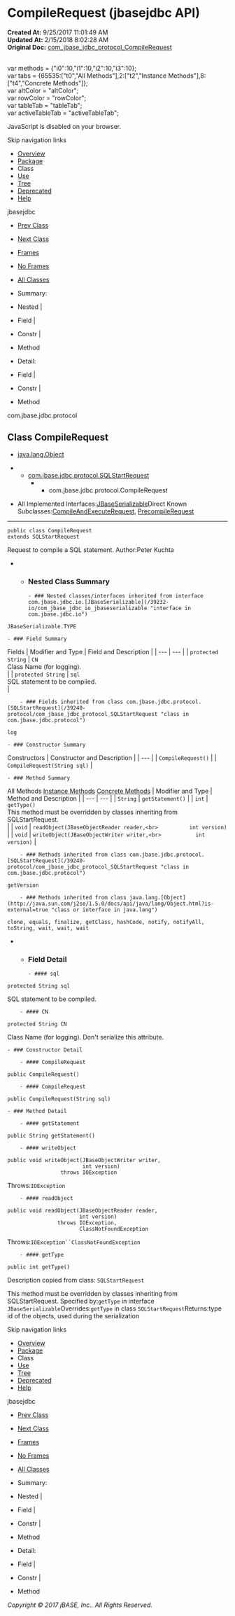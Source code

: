 # CompileRequest (jbasejdbc   API)

**Created At:** 9/25/2017 11:01:49 AM  
**Updated At:** 2/15/2018 8:02:28 AM  
**Original Doc:** [com_jbase_jdbc_protocol_CompileRequest](https://docs.jbase.com/39240-protocol/com_jbase_jdbc_protocol_CompileRequest)  

<!--<br>    try {<br>        if (location.href.indexOf('is-external=true') == -1) {<br>            parent.document.title="CompileRequest (jbasejdbc   API)";<br>        }<br>    }<br>    catch(err) {<br>    }<br>//--><br>var methods = {"i0":10,"i1":10,"i2":10,"i3":10};<br>var tabs = {65535:["t0","All Methods"],2:["t2","Instance Methods"],8:["t4","Concrete Methods"]};<br>var altColor = "altColor";<br>var rowColor = "rowColor";<br>var tableTab = "tableTab";<br>var activeTableTab = "activeTableTab";
JavaScript is disabled on your browser.

Skip navigation links

- [Overview](../../../../overview-summary.html)
- [Package](/39240-protocol/com_jbase_jdbc_protocol_package-summary)
- Class
- [Use](/39241-class-use/com_jbase_jdbc_protocol_class-use_compilerequest)
- [Tree](/39240-protocol/com_jbase_jdbc_protocol_package-tree)
- [Deprecated](../../../../deprecated-list.html)
- [Help](../../../../help-doc.html)


jbasejdbc <br>

- [Prev Class](/39240-protocol/com_jbase_jdbc_protocol_CompileAndExecuteRequest "class in com.jbase.jdbc.protocol")
- [Next Class](/39240-protocol/com_jbase_jdbc_protocol_DatabaseMetaDataRequest "class in com.jbase.jdbc.protocol")


- [Frames](../../../../index.html?com/jbase/jdbc/protocol//39240-protocol/com_jbase_jdbc_protocol_CompileRequest)
- [No Frames](/39240-protocol/com_jbase_jdbc_protocol_CompileRequest)


- [All Classes](../../../../allclasses-noframe.html)


<!--<br>  allClassesLink = document.getElementById("allclasses\_navbar\_top");<br>  if(window==top) {<br>    allClassesLink.style.display = "block";<br>  }<br>  else {<br>    allClassesLink.style.display = "none";<br>  }<br>  //-->

- Summary:
- Nested |
- Field |
- Constr |
- Method


- Detail:
- Field |
- Constr |
- Method

com.jbase.jdbc.protocol

## Class CompileRequest

- [java.lang.Object](http://java.sun.com/j2se/1.5.0/docs/api/java/lang/Object.html?is-external=true "class or interface in java.lang")
- - [com.jbase.jdbc.protocol.SQLStartRequest](/39240-protocol/com_jbase_jdbc_protocol_SQLStartRequest "class in com.jbase.jdbc.protocol")
    - - com.jbase.jdbc.protocol.CompileRequest


- All Implemented Interfaces:[JBaseSerializable](/39232-io/com_jbase_jdbc_io_jbaseserializable "interface in com.jbase.jdbc.io")Direct Known Subclasses:[CompileAndExecuteRequest](/39240-protocol/com_jbase_jdbc_protocol_CompileAndExecuteRequest "class in com.jbase.jdbc.protocol"), [PrecompileRequest](/39240-protocol/com_jbase_jdbc_protocol_PrecompileRequest "class in com.jbase.jdbc.protocol")
* * *


```
public class CompileRequest
extends SQLStartRequest
```

Request to compile a SQL statement.
Author:Peter Kuchta

- - ### Nested Class Summary

        - ### Nested classes/interfaces inherited from interface com.jbase.jdbc.io.[JBaseSerializable](/39232-io/com_jbase_jdbc_io_jbaseserializable "interface in com.jbase.jdbc.io")
`JBaseSerializable.TYPE`


    - ### Field Summary


Fields | Modifier and Type | Field and Description |
| --- | --- |
| `protected String` | `CN`<br>Class Name (for logging).<br> |
| `protected String` | `sql`<br>SQL statement to be compiled.<br> |


        - ### Fields inherited from class com.jbase.jdbc.protocol.[SQLStartRequest](/39240-protocol/com_jbase_jdbc_protocol_SQLStartRequest "class in com.jbase.jdbc.protocol")
`log`


    - ### Constructor Summary


Constructors | Constructor and Description |
| --- |
| `CompileRequest()`  |
| `CompileRequest(String sql)`  |


    - ### Method Summary


All Methods [Instance Methods](javascript:show%282%29;) [Concrete Methods](javascript:show%288%29;) | Modifier and Type | Method and Description |
| --- | --- |
| `String` | `getStatement()`  |
| `int` | `getType()`<br>This method must be overridden by classes inheriting from SQLStartRequest.<br> |
| `void` | `readObject(JBaseObjectReader reader,<br>          int version)`  |
| `void` | `writeObject(JBaseObjectWriter writer,<br>           int version)`  |


        - ### Methods inherited from class com.jbase.jdbc.protocol.[SQLStartRequest](/39240-protocol/com_jbase_jdbc_protocol_SQLStartRequest "class in com.jbase.jdbc.protocol")
`getVersion`


        - ### Methods inherited from class java.lang.[Object](http://java.sun.com/j2se/1.5.0/docs/api/java/lang/Object.html?is-external=true "class or interface in java.lang")
`clone, equals, finalize, getClass, hashCode, notify, notifyAll, toString, wait, wait, wait`

- - ### Field Detail

        - #### sql

```
protected String sql
```

SQL statement to be compiled.


        - #### CN

```
protected String CN
```

Class Name (for logging). Don't serialize this attribute.


    - ### Constructor Detail

        - #### CompileRequest

```
public CompileRequest()
```


        - #### CompileRequest

```
public CompileRequest(String sql)
```


    - ### Method Detail

        - #### getStatement

```
public String getStatement()
```


        - #### writeObject

```
public void writeObject(JBaseObjectWriter writer,
                        int version)
                 throws IOException
```
Throws:`IOException`


        - #### readObject

```
public void readObject(JBaseObjectReader reader,
                       int version)
                throws IOException,
                       ClassNotFoundException
```
Throws:`IOException``ClassNotFoundException`


        - #### getType

```
public int getType()
```

Description copied from class: `SQLStartRequest`

This method must be overridden by classes inheriting from SQLStartRequest.
Specified by:`getType` in interface `JBaseSerializable`Overrides:`getType` in class `SQLStartRequest`Returns:type id of the objects, used during the serialization

Skip navigation links

- [Overview](../../../../overview-summary.html)
- [Package](/39240-protocol/com_jbase_jdbc_protocol_package-summary)
- Class
- [Use](/39241-class-use/com_jbase_jdbc_protocol_class-use_compilerequest)
- [Tree](/39240-protocol/com_jbase_jdbc_protocol_package-tree)
- [Deprecated](../../../../deprecated-list.html)
- [Help](../../../../help-doc.html)


jbasejdbc <br>

- [Prev Class](/39240-protocol/com_jbase_jdbc_protocol_CompileAndExecuteRequest "class in com.jbase.jdbc.protocol")
- [Next Class](/39240-protocol/com_jbase_jdbc_protocol_DatabaseMetaDataRequest "class in com.jbase.jdbc.protocol")


- [Frames](../../../../index.html?com/jbase/jdbc/protocol//39240-protocol/com_jbase_jdbc_protocol_CompileRequest)
- [No Frames](/39240-protocol/com_jbase_jdbc_protocol_CompileRequest)


- [All Classes](../../../../allclasses-noframe.html)


<!--<br>  allClassesLink = document.getElementById("allclasses\_navbar\_bottom");<br>  if(window==top) {<br>    allClassesLink.style.display = "block";<br>  }<br>  else {<br>    allClassesLink.style.display = "none";<br>  }<br>  //-->

- Summary:
- Nested |
- Field |
- Constr |
- Method


- Detail:
- Field |
- Constr |
- Method

*Copyright © 2017 jBASE, Inc.. All Rights Reserved.*

